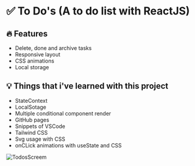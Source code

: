 # :white_check_mark: To Do's (A to do list with ReactJS)

## :fire: Features
 - Delete, done and archive tasks
 - Responsive layout
 - CSS animations
 - Local storage
  
 ## :bulb: Things that i've learned with this project 
 - StateContext
 - LocalSotage
 - Multiple conditional component render
 - GitHub pages
 - Snippets of VSCode
 - Tailwind CSS
 - Svg usage with CSS
 - onCLick animations with useState and CSS
 
![TodosScreem](https://user-images.githubusercontent.com/59336450/210099776-910dd4db-810e-498e-88d2-6009452c3cc1.png)
